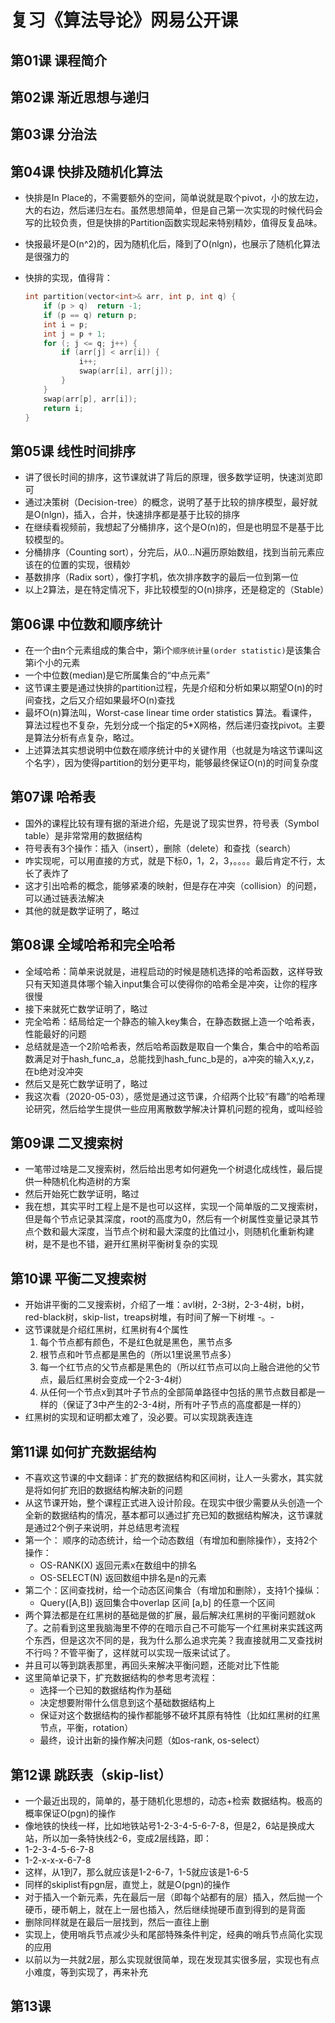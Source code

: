 # 复习《算法导论》网易公开课

## 第01课 课程简介

## 第02课 渐近思想与递归

## 第03课 分治法

## 第04课 快排及随机化算法

- 快排是In Place的，不需要额外的空间，简单说就是取个pivot，小的放左边，大的右边，然后递归左右。虽然思想简单，但是自己第一次实现的时候代码会写的比较负责，但是快排的Partition函数实现起来特别精妙，值得反复品味。

- 快报最坏是O(n^2)的，因为随机化后，降到了O(nlgn)，也展示了随机化算法是很强力的

- 快排的实现，值得背：

  ```c++
  int partition(vector<int>& arr, int p, int q) {
      if (p > q)  return -1;
      if (p == q) return p;
      int i = p;
      int j = p + 1;
      for (; j <= q; j++) {
          if (arr[j] < arr[i]) {
              i++;
              swap(arr[i], arr[j]);
          }
      }
      swap(arr[p], arr[i]);
      return i;
  }
  ```

  

## 第05课 线性时间排序

- 讲了很长时间的排序，这节课就讲了背后的原理，很多数学证明，快速浏览即可
- 通过决策树（Decision-tree）的概念，说明了基于比较的排序模型，最好就是O(nlgn)，插入，合并，快速排序都是基于比较的排序
- 在继续看视频前，我想起了分桶排序，这个是O(n)的，但是也明显不是基于比较模型的。
- 分桶排序（Counting sort），分完后，从0...N遍历原始数组，找到当前元素应该在的位置的实现，很精妙
- 基数排序（Radix sort），像打字机，依次排序数字的最后一位到第一位
- 以上2算法，是在特定情况下，非比较模型的O(n)排序，还是稳定的（Stable）

## 第06课 中位数和顺序统计

- 在一个由n个元素组成的集合中，第i个`顺序统计量(order statistic)`是该集合第i个小的元素
- 一个中位数(median)是它所属集合的“中点元素”
- 这节课主要是通过快排的partition过程，先是介绍和分析如果以期望O(n)的时间查找，之后又介绍如果最坏O(n)查找
- 最坏O(n)算法叫，Worst-case linear time order statistics 算法。看课件，算法过程也不复杂，先划分成一个指定的5*X网格，然后递归查找pivot。主要是算法分析有点复杂，略过。
- 上述算法其实想说明中位数在顺序统计中的关键作用（也就是为啥这节课叫这个名字），因为使得partition的划分更平均，能够最终保证O(n)的时间复杂度

## 第07课 哈希表

- 国外的课程比较有理有据的渐进介绍，先是说了现实世界，符号表（Symbol table）是非常常用的数据结构
- 符号表有3个操作：插入（insert），删除（delete）和查找（search）
- 咋实现呢，可以用直接的方式，就是下标0，1，2，3，。。。。最后肯定不行，太长了表炸了
- 这才引出哈希的概念，能够紧凑的映射，但是存在冲突（collision）的问题，可以通过链表法解决
- 其他的就是数学证明了，略过

## 第08课 全域哈希和完全哈希

- 全域哈希：简单来说就是，进程启动的时候是随机选择的哈希函数，这样导致只有天知道具体哪个输入input集合可以使得你的哈希全是冲突，让你的程序很慢
- 接下来就死亡数学证明了，略过
- 完全哈希：结局给定一个静态的输入key集合，在静态数据上造一个哈希表，性能最好的问题
- 总结就是造一个2阶哈希表，然后哈希函数是取自一个集合，集合中的哈希函数满足对于hash_func_a，总能找到hash_func_b是的，a冲突的输入x,y,z，在b绝对没冲突
- 然后又是死亡数学证明了，略过
- 我这次看（2020-05-03），感觉是通过这节课，介绍两个比较“有趣”的哈希理论研究，然后给学生提供一些应用离散数学解决计算机问题的视角，或叫经验

## 第09课 二叉搜索树

- 一笔带过啥是二叉搜索树，然后给出思考如何避免一个树退化成线性，最后提供一种随机化构造树的方案
- 然后开始死亡数学证明，略过
- 我在想，其实平时工程上是不是也可以这样，实现一个简单版的二叉搜索树，但是每个节点记录其深度，root的高度为0，然后有一个树属性变量记录其节点个数和最大深度，当节点个树和最大深度的比值过小，则随机化重新构建树，是不是也不错，避开红黑树平衡树复杂的实现

## 第10课 平衡二叉搜索树

- 开始讲平衡的二叉搜索树，介绍了一堆：avl树，2-3树，2-3-4树，b树，red-black树，skip-list，treaps树堆，有时间了解一下树堆 -。-
- 这节课就是介绍红黑树，红黑树有4个属性
   1. 每个节点都有颜色，不是红色就是黑色，黑节点多
   2. 根节点和叶节点都是黑色的（所以1里说黑节点多）
   3. 每一个红节点的父节点都是黑色的（所以红节点可以向上融合进他的父节点，最后红黑树会变成一个2-3-4树）
   4. 从任何一个节点x到其叶子节点的全部简单路径中包括的黑节点数目都是一样的（保证了3中产生的2-3-4树，所有叶子节点的高度都是一样的）
- 红黑树的实现和证明都太难了，没必要。可以实现跳表连连

## 第11课 如何扩充数据结构

- 不喜欢这节课的中文翻译：扩充的数据结构和区间树，让人一头雾水，其实就是将如何扩充旧的数据结构解决新的问题
- 从这节课开始，整个课程正式进入设计阶段。在现实中很少需要从头创造一个全新的数据结构的情况，基本都可以通过扩充已知的数据结构解决，这节课就是通过2个例子来说明，并总结思考流程
- 第一个： 顺序的动态统计，给一个动态数组（有增加和删除操作），支持2个操作：
  - OS-RANK(X) 返回元素x在数组中的排名
  - OS-SELECT(N) 返回数组中排名是n的元素
- 第二个：区间查找树，给一个动态区间集合（有增加和删除），支持1个操纵：
  - Query([A,B]) 返回集合中overlap 区间 [a,b] 的任意一个区间
- 两个算法都是在红黑树的基础是做的扩展，最后解决红黑树的平衡问题就ok了。之前看到这里我脑海里不停的在暗示自己不可能写一个红黑树来实践这两个东西，但是这次不同的是，我为什么那么追求完美？我直接就用二叉查找树不行吗？不管平衡了，这样就可以实现一版来试试了。
- 并且可以等到跳表那里，再回头来解决平衡问题，还能对比下性能
- 这里简单记录下，扩充数据结构的参考思考流程：
  - 选择一个已知的数据结构作为基础
  - 决定想要附带什么信息到这个基础数据结构上
  - 保证对这个数据结构的操作都能够不破坏其原有特性（比如红黑树的红黑节点，平衡，rotation）
  - 最终，设计出新的操作解决问题（如os-rank, os-select）

## 第12课 跳跃表（skip-list）

- 一个最近出现的，简单的，基于随机化思想的，动态+检索 数据结构。极高的概率保证O(pgn)的操作
- 像地铁的快线一样，比如地铁站号1-2-3-4-5-6-7-8，但是2，6站是换成大站，所以加一条特快线2-6，变成2层线路，即：
- 1-2-3-4-5-6-7-8
- 1-2-x-x-x-6-7-8
- 这样，从1到7，那么就应该是1-2-6-7，1-5就应该是1-6-5
- 同样的skiplist有pgn层，直觉上，就是O(pgn)的操作
- 对于插入一个新元素，先在最后一层（即每个站都有的层）插入，然后抛一个硬币，硬币朝上，就在上一层也插入，然后继续抛硬币直到得到的是背面
- 删除同样就是在最后一层找到，然后一直往上删
- 实现上，使用哨兵节点减少头和尾部特殊条件判定，经典的哨兵节点简化实现的应用
- 以前以为一共就2层，那么实现就很简单，现在发现其实很多层，实现也有点小难度，等到实现了，再来补充

## 第13课

 





